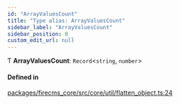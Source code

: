 ```yaml
---
id: "ArrayValuesCount"
title: "Type alias: ArrayValuesCount"
sidebar_label: "ArrayValuesCount"
sidebar_position: 0
custom_edit_url: null
---
```


Ƭ **ArrayValuesCount**: `Record`\<`string`, `number`\>

#### Defined in

[packages/firecms_core/src/core/util/flatten_object.ts:24](https://github.com/FireCMSco/firecms/blob/d45f3739/packages/firecms_core/src/core/util/flatten_object.ts#L24)
